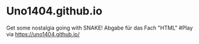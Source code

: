 # Uno1404.github.io
Get some nostalgia going with SNAKE! Abgabe für das Fach "HTML"
#Play via https://uno1404.github.io/

